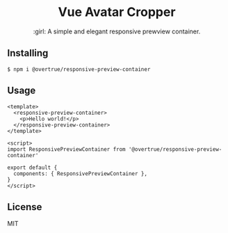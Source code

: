 <h1 align="center">Vue Avatar Cropper</h1>

<p align="center"> :girl: A simple and elegant responsive prewview container.</p>

## Installing

```shell
$ npm i @overtrue/responsive-preview-container
```

## Usage

```vue
<template>
  <responsive-preview-container>
    <p>Hello world!</p>
  </responsive-preview-container>
</template>

<script>
import ResponsivePreviewContainer from '@overtrue/responsive-preview-container'

export default {
  components: { ResponsivePreviewContainer },
}
</script>
```

## License

MIT
